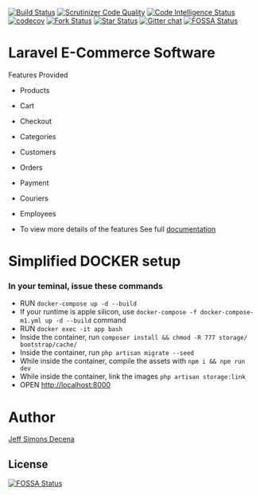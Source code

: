 [![Build Status](https://travis-ci.org/jsdecena/laracom.svg?branch=master)](https://travis-ci.org/jsdecena/laracom)
[![Scrutinizer Code Quality](https://scrutinizer-ci.com/g/Laracommerce/laracom/badges/quality-score.png?b=master)](https://scrutinizer-ci.com/g/Laracommerce/laracom/?branch=master)
[![Code Intelligence Status](https://scrutinizer-ci.com/g/Laracommerce/laracom/badges/code-intelligence.svg?b=master)](https://scrutinizer-ci.com/code-intelligence)
[![codecov](https://codecov.io/gh/jsdecena/laracom/branch/master/graph/badge.svg)](https://codecov.io/gh/jsdecena/laracom)
[![Fork Status](https://img.shields.io/github/forks/jsdecena/laracom.svg)](https://github.com/jsdecena/laracom)
[![Star Status](https://img.shields.io/github/stars/jsdecena/laracom.svg)](https://github.com/jsdecena/laracom)
[![Gitter chat](https://badges.gitter.im/gitterHQ/gitter.png)](https://gitter.im/larac0m/Lobby)
[![FOSSA Status](https://app.fossa.io/api/projects/git%2Bgithub.com%2FLaracommerce%2Flaracom.svg?type=shield)](https://app.fossa.io/projects/git%2Bgithub.com%2FLaracommerce%2Flaracom?ref=badge_shield)

# Laravel E-Commerce Software

Features Provided
- Products
- Cart
- Checkout
- Categories
- Customers
- Orders
- Payment
- Couriers
- Employees

- To view more details of the features 
See full [documentation](https://jsdecena.github.io/laracom)

# Simplified DOCKER setup
### In your teminal, issue these commands

- RUN `docker-compose up -d --build`
- If your runtime is apple silicon, use `docker-compose -f docker-compose-m1.yml up -d --build` command
- RUN `docker exec -it app bash`
- Inside the container, run `composer install && chmod -R 777 storage/ bootstrap/cache/`
- Inside the container, run `php artisan migrate --seed`
- While inside the container, compile the assets with `npm i && npm run dev`
- While inside the container, link the images `php artisan storage:link`
- OPEN [http://localhost:8000](http://localhost:8000)

# Author

[Jeff Simons Decena](https://jsdecena.me)


## License
[![FOSSA Status](https://app.fossa.io/api/projects/git%2Bgithub.com%2FLaracommerce%2Flaracom.svg?type=large)](https://app.fossa.io/projects/git%2Bgithub.com%2FLaracommerce%2Flaracom?ref=badge_large)

